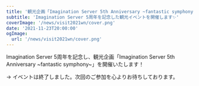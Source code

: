 ```yaml
---
title: '観光企画「Imagination Server 5th Anniversary ~fantastic symphony~」を開催！'
subtitle: 'Imagination Server 5周年を記念した観光イベントを開催します✨'
coverImage: '/news/visit2021wn/cover.png'
date: '2021-11-23T20:00:00'
ogImage:
  url: '/news/visit2021wn/cover.png'
---
```


Imagination Server 5周年を記念し、観光企画「Imagination Server 5th Anniversary ~fantastic symphony~」を開催いたします！

→ イベントは終了しました。次回のご参加を心よりお待ちしております。
